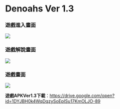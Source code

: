 # Denoahs Ver 1.3

### 遊戲進入畫面
![](https://i.imgur.com/RzAA8dV.jpg)

### 遊戲解說畫面
![](https://i.imgur.com/aIpQUvh.jpg)

### 遊戲畫面
![](https://i.imgur.com/Vg0rMI5.jpg)

**遊戲APKVer1.3下載**：https://drive.google.com/open?id=1DYJBH0k4WqDqzySoEpISu17KmOLJO-89
